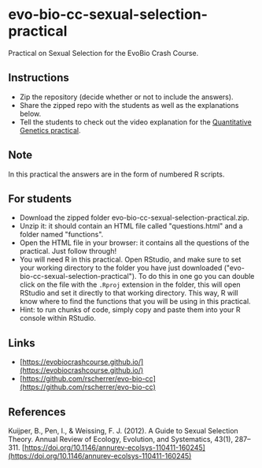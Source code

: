 # evo-bio-cc-sexual-selection-practical

Practical on Sexual Selection for the EvoBio Crash Course.

## Instructions

* Zip the repository (decide whether or not to include the answers).
* Share the zipped repo with the students as well as the explanations below.
* Tell the students to check out the video explanation for the [Quantitative Genetics practical](https://github.com/rscherrer/evo-bio-cc-quantitative-genetics-practical).

## Note

In this practical the answers are in the form of numbered R scripts.

## For students

* Download the zipped folder evo-bio-cc-sexual-selection-practical.zip.
* Unzip it: it should contain an HTML file called "questions.html" and a folder named "functions".
* Open the HTML file in your browser: it contains all the questions of the practical. Just follow through!
* You will need R in this practical. Open RStudio, and make sure to set your working directory to the folder you have just downloaded ("evo-bio-cc-sexual-selection-practical"). To do this in one go you can double click on the file with the `.Rproj` extension in the folder, this will open RStudio and set it directly to that working directory. This way, R will know where to find the functions that you will be using in this practical.
* Hint: to run chunks of code, simply copy and paste them into your R console within RStudio.

## Links

* [https://evobiocrashcourse.github.io/](https://evobiocrashcourse.github.io/)
* [https://github.com/rscherrer/evo-bio-cc](https://github.com/rscherrer/evo-bio-cc)

## References

Kuijper, B., Pen, I., & Weissing, F. J. (2012). A Guide to Sexual Selection Theory. Annual Review of Ecology, Evolution, and Systematics, 43(1), 287–311. [https://doi.org/10.1146/annurev-ecolsys-110411-160245](https://doi.org/10.1146/annurev-ecolsys-110411-160245)
